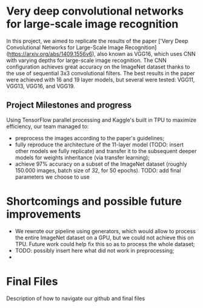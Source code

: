 # Very deep convolutional networks for large-scale image recognition 
In this project, we aimed to replicate the results of the paper ['Very Deep Convolutional Networks for Large-Scale Image Recognition] (https://arxiv.org/abs/1409.1556v6), also known as VGG16, which uses CNN with varying depths for large-scale image recognition. The CNN configuration achieves great accuracy on the ImageNet dataset thanks to the use of sequential 3x3 convolutional filters. The best results in the paper were achieved with 16 and 19 layer models, but several were tested:  VGG11, VGG13, VGG16, and VGG19.

## Project Milestones and progress 
Using TensorFlow parallel processing and Kaggle's built in TPU to maximize efficiency, our team managed to:
  - preprocess the images according to the paper's guidelines;
  - fully reproduce the architecture of the 11-layer model (TODO: insert other models we fully replicate) and transfer it to the subsequent deeper models for weights inheritance (via transfer learning);
  - achieve 97% accuracy on a subset of the ImageNet dataset (roughly 150.000 images, batch size of 32, for 50 epochs). TODO: add final parameters we choose to use

# Shortcomings and possible future improvements  
  - We rewrote our pipeline using generators, which would allow to process the entire ImageNet dataset on a GPU, but we could not achieve this on   TPU. Future work could help fix this so as to process the whole dataset;
  - TODO: possibly insert here what did not work in preprocessing;
  - 



# Final Files

Description of how to navigate our github and final files 
